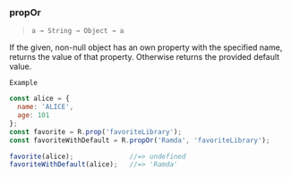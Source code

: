 ### propOr

> ```a → String → Object → a```

If the given, non-null object has an own property with the specified name, returns the value of that property. Otherwise returns the provided default value.

`Example`

```js
const alice = {
  name: 'ALICE',
  age: 101
};
const favorite = R.prop('favoriteLibrary');
const favoriteWithDefault = R.propOr('Ramda', 'favoriteLibrary');

favorite(alice);              //=> undefined
favoriteWithDefault(alice);   //=> 'Ramda'
```